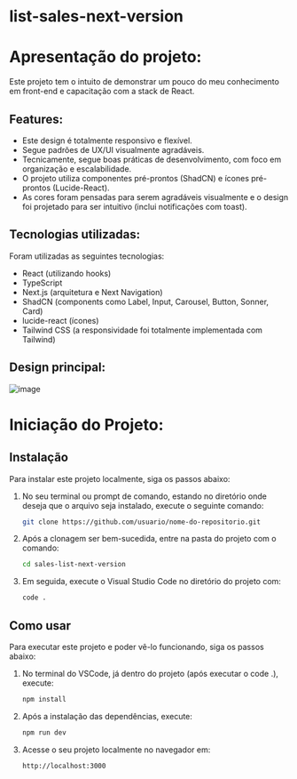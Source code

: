 # list-sales-next-version

# Apresentação do projeto:

Este projeto tem o intuito de demonstrar um pouco do meu conhecimento em front-end e capacitação com a stack de React.

## Features:

- Este design é totalmente responsivo e flexível.
- Segue padrões de UX/UI visualmente agradáveis.
- Tecnicamente, segue boas práticas de desenvolvimento, com foco em organização e escalabilidade.
- O projeto utiliza componentes pré-prontos (ShadCN) e ícones pré-prontos (Lucide-React).
- As cores foram pensadas para serem agradáveis visualmente e o design foi projetado para ser intuitivo (inclui notificações com toast).
  
## Tecnologias utilizadas:

Foram utilizadas as seguintes tecnologias:
- React (utilizando hooks)
- TypeScript
- Next.js (arquitetura e Next Navigation)
- ShadCN (components como Label, Input, Carousel, Button, Sonner, Card)
- lucide-react (ícones)
- Tailwind CSS (a responsividade foi totalmente implementada com Tailwind)

## Design principal:
![image](https://github.com/user-attachments/assets/eb2b4b23-ca7b-4dfe-8236-6ddcd5f577f6)

# Iniciação do Projeto:

## Instalação

Para instalar este projeto localmente, siga os passos abaixo:

1. No seu terminal ou prompt de comando, estando no diretório onde deseja que o arquivo seja instalado, execute o seguinte comando:
   ```bash
   git clone https://github.com/usuario/nome-do-repositorio.git
2. Após a clonagem ser bem-sucedida, entre na pasta do projeto com o comando:
   ```bash
   cd sales-list-next-version
3. Em seguida, execute o Visual Studio Code no diretório do projeto com:
	```bash
	code .
 
## Como usar

Para executar este projeto e poder vê-lo funcionando, siga os passos abaixo:

1. No terminal do VSCode, já dentro do projeto (após executar o code .), execute:
	```bash
 	npm install

2. Após a instalação das dependências, execute:
	```bash
 	npm run dev
 
3. Acesse o seu projeto localmente no navegador em:
   ```bash
   http://localhost:3000

